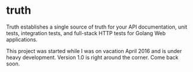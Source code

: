 # truth
Truth establishes a single source of truth for your API documentation, unit tests, integration tests, and full-stack HTTP tests for Golang Web applications.

This project was started while I was on vacation April 2016 and is under heavy development. Version 1.0 is right around the corner. Come back soon.
